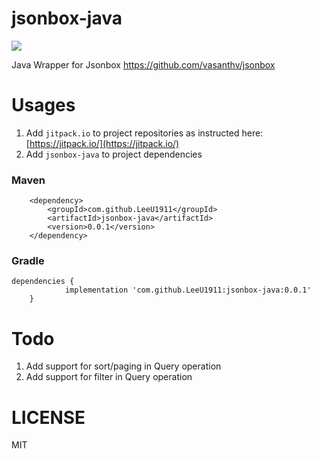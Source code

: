 # jsonbox-java
[![](https://jitpack.io/v/LeeU1911/jsonbox-java.svg)](https://jitpack.io/#LeeU1911/jsonbox-java)

Java Wrapper for Jsonbox https://github.com/vasanthv/jsonbox

# Usages
1. Add `jitpack.io` to project repositories as instructed here: [https://jitpack.io/](https://jitpack.io/)
2. Add `jsonbox-java` to project dependencies
### Maven
```$xslt
	<dependency>
	    <groupId>com.github.LeeU1911</groupId>
	    <artifactId>jsonbox-java</artifactId>
	    <version>0.0.1</version>
	</dependency>
```

### Gradle
```$xslt
dependencies {
	        implementation 'com.github.LeeU1911:jsonbox-java:0.0.1'
	}

```

# Todo
1. Add support for sort/paging in Query operation
2. Add support for filter in Query operation

# LICENSE
MIT
